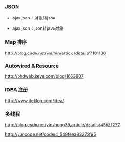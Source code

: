 ### JSON

* ajax json：对象转json

* ajax json：json转java对象


### Map 排序

http://blog.csdn.net/warhin/article/details/7101180

### Autowired & Resource

http://bhdweb.iteye.com/blog/1663907

### IDEA 注册

http://www.iteblog.com/idea/


### 多线程

http://blog.csdn.net/yinzhong39/article/details/45621277

http://yuncode.net/code/c_549feea83272f95